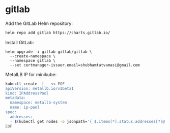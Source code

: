 # gitlab

Add the GitLab Helm repository:
```bash
helm repo add gitlab https://charts.gitlab.io/
```

Install GitLab:
```
helm upgrade -i gitlab gitlab/gitlab \
  --create-namespace \
  --namespace gitlab \
  --set certmanager-issuer.email=shubhamtatvamasi@gmail.com
```


MetalLB IP for minikube:
```bash
kubectl create -f - << EOF
apiVersion: metallb.io/v1beta1
kind: IPAddressPool
metadata:
  namespace: metallb-system
  name: ip-pool
spec:
  addresses:
  - $(kubectl get nodes -o jsonpath='{ $.items[*].status.addresses[?(@.type=="InternalIP")].address }')/32
EOF
```
